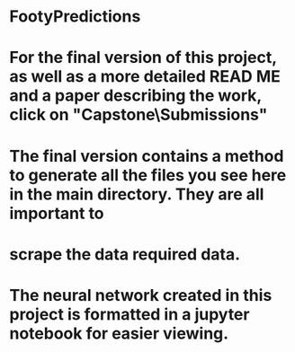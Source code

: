 # FootyPredictions

# For the final version of this project, as well as a more detailed READ ME and a paper describing the work, click on "Capstone\Submissions"
# The final version contains a method to generate all the files you see here in the main directory. They are all important to 
#    scrape the data required data.

# The neural network created in this project is formatted in a jupyter notebook for easier viewing.
